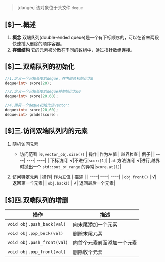 >[danger] 该对象位于头文件 `deque`

## [$]一.概述
1.	**概念** 双端队列(double-ended queue)是一个有下标顺序的，可以在首末两段快速插入删除的顺序容器。
2.	**存储结构** 它的元素被分散在不同的数组中，通过指针数组连接。

## [$]二.双端队列的初始化
```c++
//1.定义一个已知长度的deque，在内部会初始化为0
deque<int> score(20);

//2.定义一个已知长度的deque并初始化为60
deque<int> score(20,60);

//4.用另一个deque初始化该vector;
deque<int> score(20,60);
deque<int> grade(score);
```
## [$]三.访问双端队列内的元素
1.	随机访问元素
	+	访问范围 `[0,vector_obj.size())`
	|  操作| 作为左值 | 越界检查 | 例子|
	|  ----|  ----|  ----|
	|  下标访问|  √|不进行|`score[1]`|
	|  `at` 方法访问|  √|进行,越界时抛出一个 `std::out_of_range` 的异常|`score.at(1)`|

2.	访问特定元素
	|  操作| 作为左值 | 描述 |
	|  ----|  ----|  ----|
	|   `obj.front()` |  √|  返回第一个元素|
	|  `obj.back()` |  √|  返回最后一个元素|

## [$]四.双端队列的增删
|  操作| 描述 |
|  ----|  ----|
|   `void obj.push_back(val)` |  向末尾添加一个元素|
|   `void obj.pop_back(val)` |  删除末尾元素|
|   `void obj.push_front(val)` |  向首个元素前面添加一个元素|
|   `void obj.pop_front(val)` |  删除收个元素|
